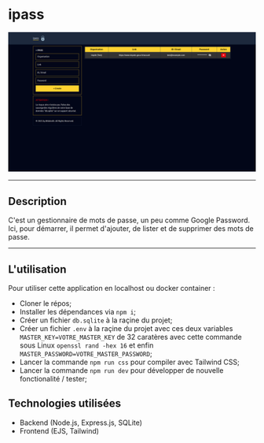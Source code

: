 # ipass

![ipass](https://github.com/btkdevkh/ipass-express/blob/main/public/home.png?raw=true)

---

## Description

C'est un gestionnaire de mots de passe, un peu comme Google Password. Ici, pour démarrer, il permet d'ajouter, de lister et de supprimer des mots de passe.

---

## L'utilisation

Pour utiliser cette application en localhost ou docker container :

- Cloner le répos;
- Installer les dépendances via `npm i`;
- Créer un fichier `db.sqlite` à la raçine du projet;
- Créer un fichier `.env` à la raçine du projet avec ces deux variables `MASTER_KEY=VOTRE_MASTER_KEY` de 32 caratères avec cette commande sous Linux `openssl rand -hex 16` et enfin `MASTER_PASSWORD=VOTRE_MASTER_PASSWORD`;
- Lancer la commande `npm run css` pour compiler avec Tailwind CSS;
- Lancer la commande `npm run dev` pour développer de nouvelle fonctionalité / tester;

## Technologies utilisées

- Backend (Node.js, Express.js, SQLite)
- Frontend (EJS, Tailwind)
